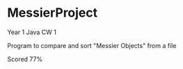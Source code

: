# MessierProject
Year 1 Java CW 1

Program to compare and sort "Messier Objects" from a file

Scored 77%
